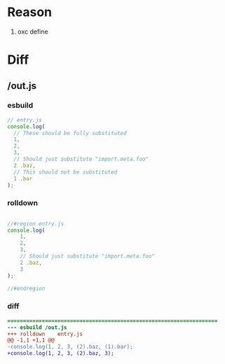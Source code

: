 # Reason
1. oxc define
# Diff
## /out.js
### esbuild
```js
// entry.js
console.log(
  // These should be fully substituted
  1,
  2,
  3,
  // Should just substitute "import.meta.foo"
  2 .baz,
  // This should not be substituted
  1 .bar
);
```
### rolldown
```js

//#region entry.js
console.log(
	1,
	2,
	3,
	// Should just substitute "import.meta.foo"
	2 .baz,
	3
);

//#endregion

```
### diff
```diff
===================================================================
--- esbuild	/out.js
+++ rolldown	entry.js
@@ -1,1 +1,1 @@
-console.log(1, 2, 3, (2).baz, (1).bar);
+console.log(1, 2, 3, (2).baz, 3);

```